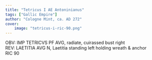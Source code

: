 ```yaml
---
title: "Tetricus I AE Antoninianus"
tags: ["Gallic Empire"]
author: "Cologne Mint, ca. AD 272"
cover:
    image: "tetricus-i-ric-90.png"
---
```


OBV: IMP TETRICVS PF AVG, radiate, cuirassed bust right  
REV: LAETITIA AVG N, Laetitia standing left holding wreath & anchor  
RIC 90